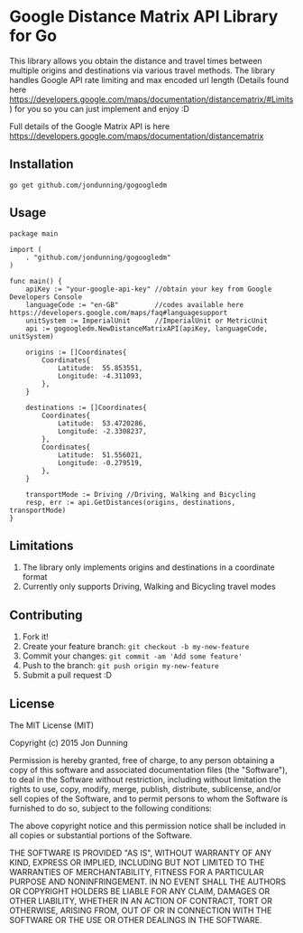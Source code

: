 # Google Distance Matrix API Library for Go

This library allows you obtain the distance and travel times between multiple origins and destinations via various travel methods. 
The library handles Google API rate limiting and max encoded url length (Details found here https://developers.google.com/maps/documentation/distancematrix/#Limits) for you so you can just implement and enjoy :D

Full details of the Google Matrix API is here https://developers.google.com/maps/documentation/distancematrix

## Installation

    go get github.com/jondunning/gogoogledm

## Usage

    package main

    import (
        . "github.com/jondunning/gogoogledm"
    )

    func main() {
        apiKey := "your-google-api-key" //obtain your key from Google Developers Console
        languageCode := "en-GB"         //codes available here https://developers.google.com/maps/faq#languagesupport
        unitSystem := ImperialUnit      //ImperialUnit or MetricUnit
        api := gogoogledm.NewDistanceMatrixAPI(apiKey, languageCode, unitSystem)

        origins := []Coordinates{
            Coordinates{
                Latitude:  55.853551,
                Longitude: -4.311093,
            },
        }

        destinations := []Coordinates{
            Coordinates{
                Latitude:  53.4720286,
                Longitude: -2.3308237,
            },
            Coordinates{
                Latitude:  51.556021,
                Longitude: -0.279519,
            },
        }

        transportMode := Driving //Driving, Walking and Bicycling
        resp, err := api.GetDistances(origins, destinations, transportMode)
    }

## Limitations

1. The library only implements origins and destinations in a coordinate format
2. Currently only supports Driving, Walking and Bicycling travel modes

## Contributing

1. Fork it!
2. Create your feature branch: `git checkout -b my-new-feature`
3. Commit your changes: `git commit -am 'Add some feature'`
4. Push to the branch: `git push origin my-new-feature`
5. Submit a pull request :D 

## License

The MIT License (MIT)

Copyright (c) 2015 Jon Dunning

Permission is hereby granted, free of charge, to any person obtaining a copy
of this software and associated documentation files (the "Software"), to deal
in the Software without restriction, including without limitation the rights
to use, copy, modify, merge, publish, distribute, sublicense, and/or sell
copies of the Software, and to permit persons to whom the Software is
furnished to do so, subject to the following conditions:

The above copyright notice and this permission notice shall be included in all
copies or substantial portions of the Software.

THE SOFTWARE IS PROVIDED "AS IS", WITHOUT WARRANTY OF ANY KIND, EXPRESS OR
IMPLIED, INCLUDING BUT NOT LIMITED TO THE WARRANTIES OF MERCHANTABILITY,
FITNESS FOR A PARTICULAR PURPOSE AND NONINFRINGEMENT. IN NO EVENT SHALL THE
AUTHORS OR COPYRIGHT HOLDERS BE LIABLE FOR ANY CLAIM, DAMAGES OR OTHER
LIABILITY, WHETHER IN AN ACTION OF CONTRACT, TORT OR OTHERWISE, ARISING FROM,
OUT OF OR IN CONNECTION WITH THE SOFTWARE OR THE USE OR OTHER DEALINGS IN THE
SOFTWARE.
